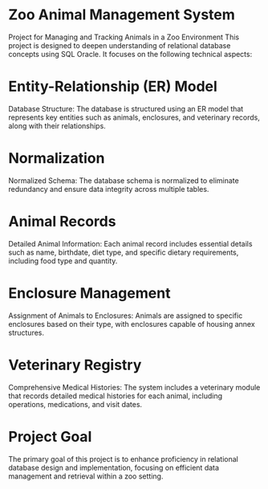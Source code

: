 # Zoo Animal Management System
Project for Managing and Tracking Animals in a Zoo Environment
This project is designed to deepen understanding of relational database concepts using SQL Oracle. It focuses on the following technical aspects:

# Entity-Relationship (ER) Model
Database Structure: The database is structured using an ER model that represents key entities such as animals, enclosures, and veterinary records, along with their relationships.
# Normalization
Normalized Schema: The database schema is normalized to eliminate redundancy and ensure data integrity across multiple tables.
# Animal Records
Detailed Animal Information: Each animal record includes essential details such as name, birthdate, diet type, and specific dietary requirements, including food type and quantity.
# Enclosure Management
Assignment of Animals to Enclosures: Animals are assigned to specific enclosures based on their type, with enclosures capable of housing annex structures.
# Veterinary Registry
Comprehensive Medical Histories: The system includes a veterinary module that records detailed medical histories for each animal, including operations, medications, and visit dates.
# Project Goal
The primary goal of this project is to enhance proficiency in relational database design and implementation, focusing on efficient data management and retrieval within a zoo setting.

